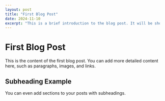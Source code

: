 ```yaml
---
layout: post
title: "First Blog Post"
date: 2024-11-10
excerpt: "This is a brief introduction to the blog post. It will be shown in the blog listing."
---
```


# First Blog Post

This is the content of the first blog post. You can add more detailed content here, such as paragraphs, images, and links.

## Subheading Example

You can even add sections to your posts with subheadings.

